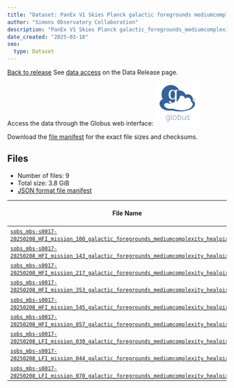 ```yaml
---
title: "Dataset: PanEx V1 Skies Planck galactic foregrounds mediumcomplexity"
author: "Simons Observatory Collaboration"
description: "PanEx V1 Skies Planck galactic_foregrounds_mediumcomplexity"
date_created: "2025-03-18"
seo:
  type: Dataset
---
```


[Back to release](./panexv1-planck.html#datasets)
See [data access](./panexv1-planck.html#data-access) on the Data Release page.

Access the data through the Globus web interface: [![Download via Globus](images/globus-logo.png)](https://app.globus.org/file-manager?origin_id=53b2a147-ae9d-4bbf-9d18-3b46d133d4bb&origin_path=%2Fpanexp_v1_planck%2Fgalactic_foregrounds_mediumcomplexity%2F)

Download the [file manifest](https://g-0a470a.6b7bd8.0ec8.data.globus.org/panexp_v1_planck/galactic_foregrounds_mediumcomplexity/manifest.json) for the exact file sizes and checksums.

## Files

- Number of files: 9
- Total size: 3.8 GiB
- [JSON format file manifest](https://g-0a470a.6b7bd8.0ec8.data.globus.org/panexp_v1_planck/galactic_foregrounds_mediumcomplexity/manifest.json)

|                                                                                                                                           File Name                                                                                                                                            | Telescope | Frequency Band (GHz) | Pixelization |   Size    |
| ---------------------------------------------------------------------------------------------------------------------------------------------------------------------------------------------------------------------------------------------------------------------------------------------- | --------- | -------------------: | ------------ | --------- |
| [`sobs_mbs-s0017-20250208_HFI_mission_100_galactic_foregrounds_mediumcomplexity_healpix.fits`](https://g-0a470a.6b7bd8.0ec8.data.globus.org/panexp_v1_planck/galactic_foregrounds_mediumcomplexity/sobs_mbs-s0017-20250208_HFI_mission_100_galactic_foregrounds_mediumcomplexity_healpix.fits) | HFI       |                  100 | healpix      | 576.0 MiB |
| [`sobs_mbs-s0017-20250208_HFI_mission_143_galactic_foregrounds_mediumcomplexity_healpix.fits`](https://g-0a470a.6b7bd8.0ec8.data.globus.org/panexp_v1_planck/galactic_foregrounds_mediumcomplexity/sobs_mbs-s0017-20250208_HFI_mission_143_galactic_foregrounds_mediumcomplexity_healpix.fits) | HFI       |                  143 | healpix      | 576.0 MiB |
| [`sobs_mbs-s0017-20250208_HFI_mission_217_galactic_foregrounds_mediumcomplexity_healpix.fits`](https://g-0a470a.6b7bd8.0ec8.data.globus.org/panexp_v1_planck/galactic_foregrounds_mediumcomplexity/sobs_mbs-s0017-20250208_HFI_mission_217_galactic_foregrounds_mediumcomplexity_healpix.fits) | HFI       |                  217 | healpix      | 576.0 MiB |
| [`sobs_mbs-s0017-20250208_HFI_mission_353_galactic_foregrounds_mediumcomplexity_healpix.fits`](https://g-0a470a.6b7bd8.0ec8.data.globus.org/panexp_v1_planck/galactic_foregrounds_mediumcomplexity/sobs_mbs-s0017-20250208_HFI_mission_353_galactic_foregrounds_mediumcomplexity_healpix.fits) | HFI       |                  353 | healpix      | 576.0 MiB |
| [`sobs_mbs-s0017-20250208_HFI_mission_545_galactic_foregrounds_mediumcomplexity_healpix.fits`](https://g-0a470a.6b7bd8.0ec8.data.globus.org/panexp_v1_planck/galactic_foregrounds_mediumcomplexity/sobs_mbs-s0017-20250208_HFI_mission_545_galactic_foregrounds_mediumcomplexity_healpix.fits) | HFI       |                  545 | healpix      | 576.0 MiB |
| [`sobs_mbs-s0017-20250208_HFI_mission_857_galactic_foregrounds_mediumcomplexity_healpix.fits`](https://g-0a470a.6b7bd8.0ec8.data.globus.org/panexp_v1_planck/galactic_foregrounds_mediumcomplexity/sobs_mbs-s0017-20250208_HFI_mission_857_galactic_foregrounds_mediumcomplexity_healpix.fits) | HFI       |                  857 | healpix      | 576.0 MiB |
| [`sobs_mbs-s0017-20250208_LFI_mission_030_galactic_foregrounds_mediumcomplexity_healpix.fits`](https://g-0a470a.6b7bd8.0ec8.data.globus.org/panexp_v1_planck/galactic_foregrounds_mediumcomplexity/sobs_mbs-s0017-20250208_LFI_mission_030_galactic_foregrounds_mediumcomplexity_healpix.fits) | LFI       |                   30 | healpix      | 144.0 MiB |
| [`sobs_mbs-s0017-20250208_LFI_mission_044_galactic_foregrounds_mediumcomplexity_healpix.fits`](https://g-0a470a.6b7bd8.0ec8.data.globus.org/panexp_v1_planck/galactic_foregrounds_mediumcomplexity/sobs_mbs-s0017-20250208_LFI_mission_044_galactic_foregrounds_mediumcomplexity_healpix.fits) | LFI       |                   44 | healpix      | 144.0 MiB |
| [`sobs_mbs-s0017-20250208_LFI_mission_070_galactic_foregrounds_mediumcomplexity_healpix.fits`](https://g-0a470a.6b7bd8.0ec8.data.globus.org/panexp_v1_planck/galactic_foregrounds_mediumcomplexity/sobs_mbs-s0017-20250208_LFI_mission_070_galactic_foregrounds_mediumcomplexity_healpix.fits) | LFI       |                   70 | healpix      | 144.0 MiB |
